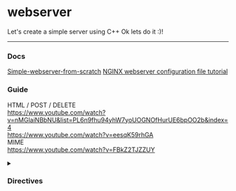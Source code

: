# webserver
Let's create a simple server using C++
Ok lets do it :)!
***

### Docs

[Simple-webserver-from-scratch](https://medium.com/from-the-scratch/http-server-what-do-you-need-to-know-to-build-a-simple-http-server-from-scratch-d1ef8945e4fa)
[NGINX webserver configuration file tutorial](https://www.plesk.com/blog/various/nginx-configuration-guide/)
### Guide
 HTML / POST / DELETE <br>
 https://www.youtube.com/watch?v=nMGlaiNBbNU&list=PL6n9fhu94yhW7yoUOGNOfHurUE6bpOO2b&index=4 <br>
https://www.youtube.com/watch?v=eesqK59rhGA <br>
MIME <br>
https://www.youtube.com/watch?v=FBkZ2TJZZUY <br>
<details>
	<summary><h3>Directives</h3></summary>


| Directive | Description | Example |
| --------- | ----------- | ------- |
| auth | restrict route to a user | auth user:route |
| autoindex | directory listing on & off | autoindex off \| on  |
| cgi | cgi | cgi |
| cgi-bin | cgi-bin | cgi-bin |
| client_max_body_size | Limit client body size | client_max_body_size #bytes|
| error_page | Setup default error pages | error_page code1 [code2] ... path |
| limit_methods | Define a list of accepted HTTP methods for the route (inside location scope) | limit_methods METHOD |
| listen | Choose the port and host of each ’server' | listen host:port |
| location | Setup routes with one or multiple rules/configuration | location route { ... }|
| root | root | root |
| server_name | Setup the server_names or not | server_name name1 [name2] ...|
| upload | upload | upload |

	

</details>
